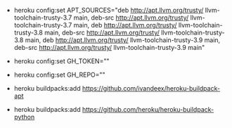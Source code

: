 - heroku config:set APT_SOURCES="deb http://apt.llvm.org/trusty/ llvm-toolchain-trusty-3.7 main, deb-src http://apt.llvm.org/trusty/ llvm-toolchain-trusty-3.7 main, deb http://apt.llvm.org/trusty/ llvm-toolchain-trusty-3.8 main, deb-src http://apt.llvm.org/trusty/ llvm-toolchain-trusty-3.8 main, deb http://apt.llvm.org/trusty/ llvm-toolchain-trusty-3.9 main, deb-src http://apt.llvm.org/trusty/ llvm-toolchain-trusty-3.9 main"

- heroku config:set GH_TOKEN=""

- heroku config:set GH_REPO=""

- heroku buildpacks:add https://github.com/ivandeex/heroku-buildpack-apt

- heroku buildpacks:add https://github.com/heroku/heroku-buildpack-python
